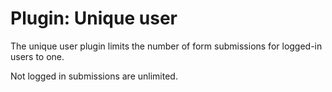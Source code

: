 # Plugin: Unique user

The unique user plugin limits the number of form submissions for logged-in users to one.

Not logged in submissions are unlimited.
